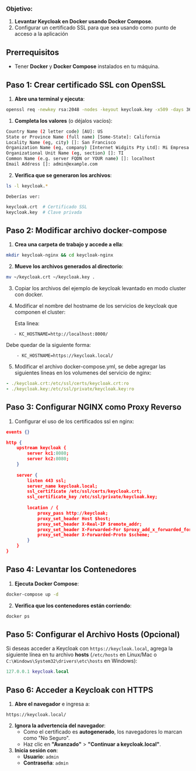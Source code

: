 
### **Objetivo:**

1. **Levantar Keycloak en Docker usando Docker Compose**.
2. Configurar un certificado SSL para que sea usando como punto de acceso a la aplicación

## **Prerrequisitos**

- Tener **Docker** y **Docker Compose** instalados en tu máquina.

## **Paso 1: Crear certificado SSL con OpenSSL**

1. **Abre una terminal y ejecuta**:
   
```bash
openssl req -newkey rsa:2048 -nodes -keyout keycloak.key -x509 -days 365 -out keycloak.crt
```
    
1. **Completa los valores** (o déjalos vacíos):
    
```bash
Country Name (2 letter code) [AU]: US
State or Province Name (full name) [Some-State]: California
Locality Name (eg, city) []: San Francisco
Organization Name (eg, company) [Internet Widgits Pty Ltd]: Mi Empresa
Organizational Unit Name (eg, section) []: TI
Common Name (e.g. server FQDN or YOUR name) []: localhost
Email Address []: admin@example.com
```
    
2. **Verifica que se generaron los archivos**:
   
```bash
ls -l keycloak.*
```
    
    Deberías ver:
    
```bash
keycloak.crt  # Certificado SSL
keycloak.key  # Clave privada
```

## **Paso 2: Modificar archivo docker-compose**

1. **Crea una carpeta de trabajo y accede a ella**:
    
```bash
mkdir keycloak-nginx && cd keycloak-nginx
```
    
2. **Mueve los archivos generados al directorio**:
   
```bash
mv ~/keycloak.crt ~/keycloak.key .
```
   
3. Copiar los archivos del ejemplo de keycloak levantado en modo cluster con docker.
4. Modificar el nombre del hostname de los servicios de keycloak que componen el cluster:
   
   Esta linea:
   
```
   - KC_HOSTNAME=http://localhost:8000/
```
   
   Debe quedar de la siguiente forma:
   
```
	- KC_HOSTNAME=https://keycloak.local/
```

5. Modificar el archivo docker-compose.yml, se debe agregar las siguientes lineas en los volumenes del servicio de nginx:
   
```yml
- ./keycloak.crt:/etc/ssl/certs/keycloak.crt:ro
- ./keycloak.key:/etc/ssl/private/keycloak.key:ro 
```

## **Paso 3: Configurar NGINX como Proxy Reverso**

1. Configurar el uso de los certificados ssl en nginx:
   
```json
events {}

http {
    upstream keycloak {
        server kc1:8080;
        server kc2:8080;
    }
  
    server {
        listen 443 ssl; 
        server_name keycloak.local; 
        ssl_certificate /etc/ssl/certs/keycloak.crt;
		ssl_certificate_key /etc/ssl/private/keycloak.key;
  
        location / {
            proxy_pass http://keycloak;
            proxy_set_header Host $host;
            proxy_set_header X-Real-IP $remote_addr;
            proxy_set_header X-Forwarded-For $proxy_add_x_forwarded_for;
            proxy_set_header X-Forwarded-Proto $scheme;
        }
    }
}
```

## **Paso 4: Levantar los Contenedores**

1. **Ejecuta Docker Compose**:
    
```bash
docker-compose up -d
```
    
2. **Verifica que los contenedores están corriendo**:
    
```bash
docker ps
```

## **Paso 5: Configurar el Archivo Hosts (Opcional)**

Si deseas acceder a Keycloak con `https://keycloak.local`, agrega la siguiente línea en tu archivo **hosts** (`/etc/hosts` en Linux/Mac o `C:\Windows\System32\drivers\etc\hosts` en Windows):

```lua
127.0.0.1 keycloak.local
```
## **Paso 6: Acceder a Keycloak con HTTPS**

1. **Abre el navegador** e ingresa a:
    
```
https://keycloak.local/
```
    
2. **Ignora la advertencia del navegador**:
    - Como el certificado es **autogenerado**, los navegadores lo marcan como "No Seguro".
    - Haz clic en **"Avanzado"** > **"Continuar a keycloak.local"**.
3. **Inicia sesión con**:
    - **Usuario**: `admin`
    - **Contraseña**: `admin`